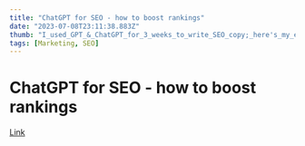 ```yaml
---
title: "ChatGPT for SEO - how to boost rankings"
date: "2023-07-08T23:11:38.883Z"
thumb: "I_used_GPT_&_ChatGPT_for_3_weeks_to_write_SEO_copy;_here's_my_experience..png"
tags: [Marketing, SEO]
---
```


# ChatGPT for SEO - how to boost rankings

[Link](https://seo.ai/blog/chatgpt-for-seo-how-to-boost-rankings-with-newest-language-model)

